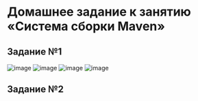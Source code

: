 # Домашнее задание к занятию «Система сборки Maven»
## Задание №1
![image](https://github.com/user-attachments/assets/89b0d391-bdf4-4e52-8cc8-57d3a5b01ec0)
![image](https://github.com/user-attachments/assets/feaf9d5f-12a0-4977-b6ae-85a4c8bdc20b)
![image](https://github.com/user-attachments/assets/94541958-50d4-437a-bfc9-2df688c1dba8)
![image](https://github.com/user-attachments/assets/17a86c3a-3d12-408b-ac96-2117cdd4a464)
## Задание №2





